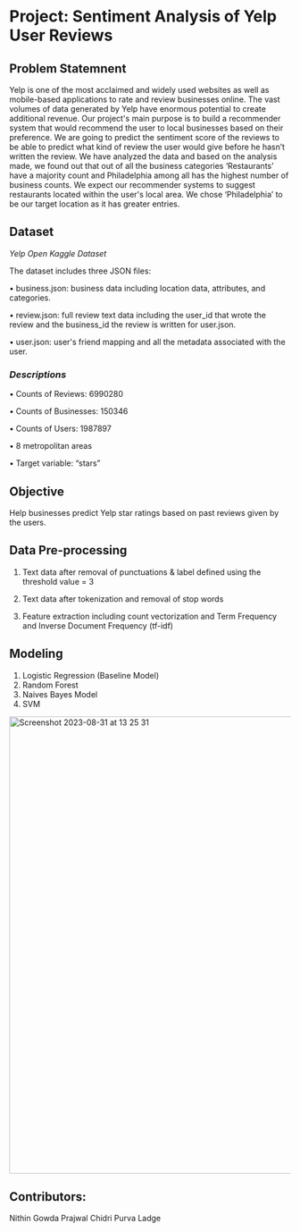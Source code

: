 # Project: Sentiment Analysis of Yelp User Reviews 

## Problem Statemnent

Yelp is one of the most acclaimed and widely used websites as well as mobile-based applications to rate and review businesses online. The vast volumes of data generated by Yelp have enormous potential to create additional revenue. Our project's main purpose is to build a recommender system that would recommend the user to local businesses based on their preference. We are going to predict the sentiment score of the reviews to be able to predict what kind of review the user would give before he hasn’t written the review. We have analyzed the data and based on the analysis made, we found out that out of all the business categories ‘Restaurants’ have a majority count and Philadelphia among all has the highest number of business counts. We expect our recommender systems to suggest restaurants located within the user's local area. We chose ‘Philadelphia’ to be our target location as it has greater entries.

## Dataset 

_Yelp Open Kaggle Dataset_

The dataset includes three JSON files: 

•	business.json: business data including location data, attributes, and categories. 

•	review.json: full review text data including the user_id that wrote the review and the 
business_id the review is written for user.json.

•	user.json: user's friend mapping and all the metadata associated with the user.

### _Descriptions_

•	Counts of Reviews: 6990280

•	Counts of Businesses: 150346

•	Counts of Users: 1987897

•	8 metropolitan areas

•	Target variable: “stars”  

## Objective

Help businesses predict Yelp star ratings based on past reviews given by the users. 

## Data Pre-processing 

1. Text data after removal of punctuations & label defined using the threshold value = 3
   
1. Text data after tokenization and removal of stop words
   
1. Feature extraction including count vectorization and Term Frequency and Inverse Document Frequency (tf-idf)

## Modeling 

1. Logistic Regression (Baseline Model)
2. Random Forest
3. Naives Bayes Model
4. SVM

<img width="818" alt="Screenshot 2023-08-31 at 13 25 31" src="https://github.com/hoangnha21/Big-Data-Analytics/assets/102693851/023d2c54-4061-4517-b182-5ab952c99cf5">

## Contributors:

Nithin Gowda 
Prajwal Chidri
Purva Ladge







